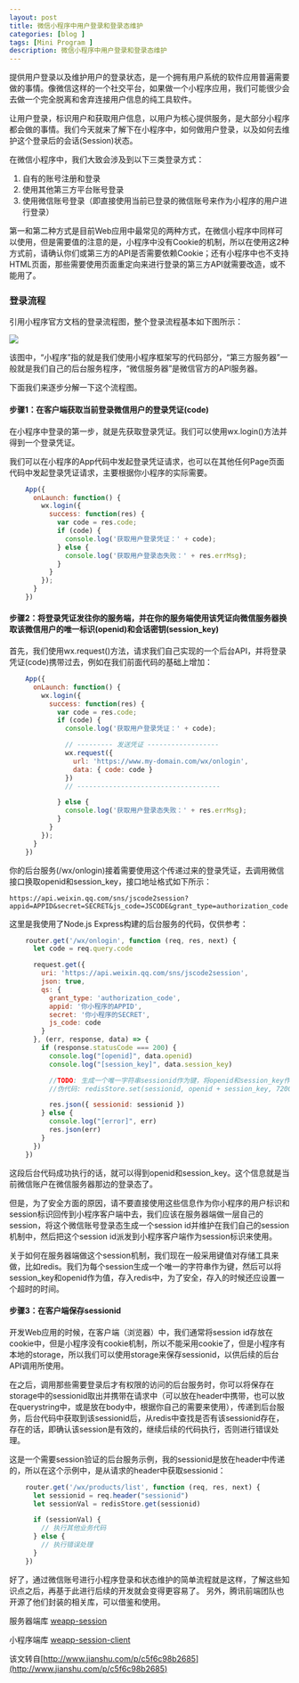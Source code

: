 ```yaml
---
layout: post
title: 微信小程序中用户登录和登录态维护
categories: [blog ]
tags: [Mini Program ]
description: 微信小程序中用户登录和登录态维护
---
```


提供用户登录以及维护用户的登录状态，是一个拥有用户系统的软件应用普遍需要做的事情。像微信这样的一个社交平台，如果做一个小程序应用，我们可能很少会去做一个完全脱离和舍弃连接用户信息的纯工具软件。

让用户登录，标识用户和获取用户信息，以用户为核心提供服务，是大部分小程序都会做的事情。我们今天就来了解下在小程序中，如何做用户登录，以及如何去维护这个登录后的会话(Session)状态。

在微信小程序中，我们大致会涉及到以下三类登录方式：

1. 自有的账号注册和登录
2. 使用其他第三方平台账号登录
3. 使用微信账号登录（即直接使用当前已登录的微信账号来作为小程序的用户进行登录）

第一和第二种方式是目前Web应用中最常见的两种方式，在微信小程序中同样可以使用，但是需要值的注意的是，小程序中没有Cookie的机制，所以在使用这2种方式前，请确认你们或第三方的API是否需要依赖Cookie；还有小程序中也不支持HTML页面，那些需要使用页面重定向来进行登录的第三方API就需要改造，或不能用了。

### 登录流程

引用小程序官方文档的登录流程图，整个登录流程基本如下图所示：

![](../img/2017/02/3407939-249f1f75b8676d4c.png)

该图中，“小程序”指的就是我们使用小程序框架写的代码部分，“第三方服务器”一般就是我们自己的后台服务程序，“微信服务器”是微信官方的API服务器。

下面我们来逐步分解一下这个流程图。

#### 步骤1：在客户端获取当前登录微信用户的登录凭证(code)

在小程序中登录的第一步，就是先获取登录凭证。我们可以使用wx.login()方法并得到一个登录凭证。

我们可以在小程序的App代码中发起登录凭证请求，也可以在其他任何Page页面代码中发起登录凭证请求，主要根据你小程序的实际需要。

```javascript
	App({
	  onLaunch: function() {
	    wx.login({
	      success: function(res) {
	        var code = res.code;
	        if (code) {
	          console.log('获取用户登录凭证：' + code);
	        } else {
	          console.log('获取用户登录态失败：' + res.errMsg);
	        }
	      }
	    });
	  }
	})
```


#### 步骤2：将登录凭证发往你的服务端，并在你的服务端使用该凭证向微信服务器换取该微信用户的唯一标识(openid)和会话密钥(session_key)

首先，我们使用wx.request()方法，请求我们自己实现的一个后台API，并将登录凭证(code)携带过去，例如在我们前面代码的基础上增加：

```javascript
	App({
	  onLaunch: function() {
	    wx.login({
	      success: function(res) {
	        var code = res.code;
	        if (code) {
	          console.log('获取用户登录凭证：' + code);

	          // --------- 发送凭证 ------------------
	          wx.request({
	            url: 'https://www.my-domain.com/wx/onlogin',
	            data: { code: code }
	          })
	          // ------------------------------------

	        } else {
	          console.log('获取用户登录态失败：' + res.errMsg);
	        }
	      }
	    });
	  }
	})
```


你的后台服务(/wx/onlogin)接着需要使用这个传递过来的登录凭证，去调用微信接口换取openid和session_key，接口地址格式如下所示：

	https://api.weixin.qq.com/sns/jscode2session?appid=APPID&secret=SECRET&js_code=JSCODE&grant_type=authorization_code


这里是我使用了Node.js Express构建的后台服务的代码，仅供参考：

```javascript
	router.get('/wx/onlogin', function (req, res, next) {
	  let code = req.query.code

	  request.get({
	    uri: 'https://api.weixin.qq.com/sns/jscode2session',
	    json: true,
	    qs: {
	      grant_type: 'authorization_code',
	      appid: '你小程序的APPID',
	      secret: '你小程序的SECRET',
	      js_code: code
	    }
	  }, (err, response, data) => {
	    if (response.statusCode === 200) {
	      console.log("[openid]", data.openid)
	      console.log("[session_key]", data.session_key)

	      //TODO: 生成一个唯一字符串sessionid作为键，将openid和session_key作为值，存入redis，超时时间设置为2小时
	      //伪代码: redisStore.set(sessionid, openid + session_key, 7200)

	      res.json({ sessionid: sessionid })
	    } else {
	      console.log("[error]", err)
	      res.json(err)
	    }
	  })
	})
```


这段后台代码成功执行的话，就可以得到openid和session_key。这个信息就是当前微信账户在微信服务器那边的登录态了。

但是，为了安全方面的原因，请不要直接使用这些信息作为你小程序的用户标识和session标识回传到小程序客户端中去，我们应该在服务器端做一层自己的session，将这个微信账号登录态生成一个session id并维护在我们自己的session机制中，然后把这个session id派发到小程序客户端作为session标识来使用。

关于如何在服务器端做这个session机制，我们现在一般采用键值对存储工具来做，比如redis。我们为每个session生成一个唯一的字符串作为键，然后可以将session_key和openid作为值，存入redis中，为了安全，存入的时候还应设置一个超时的时间。

#### 步骤3：在客户端保存sessionid

开发Web应用的时候，在客户端（浏览器）中，我们通常将session id存放在cookie中，但是小程序没有cookie机制，所以不能采用cookie了，但是小程序有本地的storage，所以我们可以使用storage来保存sessionid，以供后续的后台API调用所使用。

在之后，调用那些需要登录后才有权限的访问的后台服务时，你可以将保存在storage中的sessionid取出并携带在请求中（可以放在header中携带，也可以放在querystring中，或是放在body中，根据你自己的需要来使用），传递到后台服务，后台代码中获取到该sessionid后，从redis中查找是否有该sessionid存在，存在的话，即确认该session是有效的，继续后续的代码执行，否则进行错误处理。

这是一个需要session验证的后台服务示例，我的sessionid是放在header中传递的，所以在这个示例中，是从请求的header中获取sessionid：

```javascript
	router.get('/wx/products/list', function (req, res, next) {
	  let sessionid = req.header("sessionid")
	  let sessionVal = redisStore.get(sessionid)

	  if (sessionVal) {
	    // 执行其他业务代码
	  } else {
	    // 执行错误处理
	  }
	})
```


好了，通过微信账号进行小程序登录和状态维护的简单流程就是这样，了解这些知识点之后，再基于此进行后续的开发就会变得更容易了。
另外，腾讯前端团队也开源了他们封装的相关库，可以借鉴和使用。

服务器端库 [weapp-session](https://github.com/CFETeam/weapp-session)

小程序端库 [weapp-session-client](https://github.com/CFETeam/weapp-session-client)

该文转自[http://www.jianshu.com/p/c5f6c98b2685](http://www.jianshu.com/p/c5f6c98b2685)